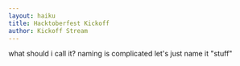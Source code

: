 ```yaml
---
layout: haiku
title: Hacktoberfest Kickoff
author: Kickoff Stream
---
```


what should i call it?
naming is complicated
let's just name it "stuff"
